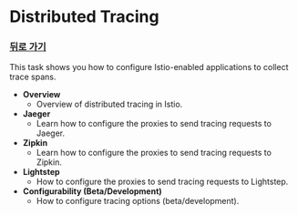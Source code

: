 # Distributed Tracing


### [뒤로 가기](../README.md)

This task shows you how to configure Istio-enabled applications to collect trace spans.



* **Overview**
  * Overview of distributed tracing in Istio.
* **Jaeger**
  * Learn how to configure the proxies to send tracing requests to Jaeger.
* **Zipkin**
  * Learn how to configure the proxies to send tracing requests to Zipkin.
* **Lightstep**
  * How to configure the proxies to send tracing requests to Lightstep.
* **Configurability \(Beta/Development\)**
  * How to configure tracing options \(beta/development\).[ ](https://istio.io/v1.6/docs/setup/getting-started/#download)

